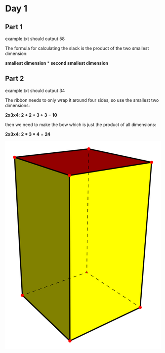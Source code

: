 # Day 1

## Part 1

example.txt should output 58

The formula for calculating the slack is the product of the two smallest dimension: 

**smallest dimension** * **second smallest dimension**

## Part 2

example.txt should output 34

The ribbon needs to only wrap it around four sides, so use the smallest two dimensions:

**2x3x4**: **2 + 2 + 3 + 3** = **10**

then we need to make the bow which is just the product of all dimensions:

**2x3x4**: **2 * 3 * 4** = **24**

![Square prism](square-prism.svg)